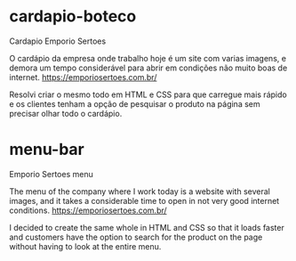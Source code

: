 # cardapio-boteco
Cardapio Emporio Sertoes

O cardápio da empresa onde trabalho hoje é um site com varias imagens, e demora um tempo considerável para abrir em condições não muito boas de internet.
https://emporiosertoes.com.br/


Resolvi criar o mesmo todo em HTML e CSS para que carregue mais rápido e os clientes tenham a opção de pesquisar o produto na página sem precisar olhar todo o cardápio.




# menu-bar
Emporio Sertoes menu

The menu of the company where I work today is a website with several images, and it takes a considerable time to open in not very good internet conditions.
https://emporiosertoes.com.br/


I decided to create the same whole in HTML and CSS so that it loads faster and customers have the option to search for the product on the
page without having to look at the entire menu.
